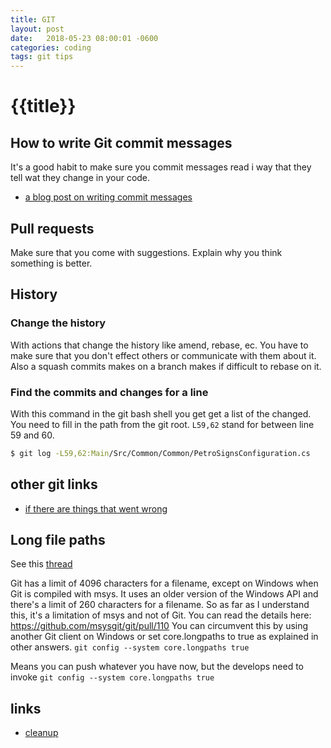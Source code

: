 ```yaml
---
title: GIT
layout: post
date:   2018-05-23 08:00:01 -0600
categories: coding
tags: git tips
---
```

# {{title}}

## How to write Git commit messages

It's a good habit to make sure you commit messages read i way that they tell wat they change in your code.

* [a blog post on writing commit messages](https://chris.beams.io/posts/git-commit/)

## Pull requests

Make sure that you come with suggestions.
Explain why you think something is better.

## History

### Change the history

With actions that change the history like amend, rebase, ec. You have to make sure that you don't effect others or communicate with them about it.
Also a squash commits makes on a branch makes if difficult to rebase on it.

### Find the commits and changes for a line

With this command in the git bash shell you get get a list of the changed. You need to fill in the path from the git root.
`L59,62` stand for between line 59 and 60.
```bash
$ git log -L59,62:Main/Src/Common/Common/PetroSignsConfiguration.cs
```

## other git links

* [if there are things that went wrong](http://ohshitgit.com/)

## Long file paths

See this [thread]( https://stackoverflow.com/questions/22575662/filename-too-long-in-git-for-windows)

Git has a limit of 4096 characters for a filename, except on Windows when Git is compiled with msys. It uses an older version of the Windows API and there's a limit of 260 characters for a filename.
So as far as I understand this, it's a limitation of msys and not of Git. You can read the details here: https://github.com/msysgit/git/pull/110
You can circumvent this by using another Git client on Windows or set core.longpaths to true as explained in other answers.
`git config --system core.longpaths true`

Means you can push whatever you have now, but the develops need to invoke `git config --system core.longpaths true`

## links

- [cleanup](https://railsware.com/blog/git-housekeeping-tutorial-clean-up-outdated-branches-in-local-and-remote-repositories/)
